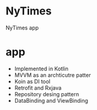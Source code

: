 # NyTimes
NyTimes app

# app 
  - Implemented in Kotlin
  - MVVM as an archticutre patter
  - Koin as DI tool
  - Retrofit and Rxjava
  - Repository desing pattern
  - DataBinding and ViewBinding
